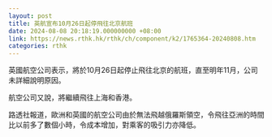 ```yaml
---
layout: post
title: 英航宣布10月26日起停飛往北京航班
date: 2024-08-08 20:18:19.000000000 +08:00
link: https://news.rthk.hk/rthk/ch/component/k2/1765364-20240808.htm
categories: rthk
---
```


英國航空公司表示，將於10月26日起停止飛往北京的航班，直至明年11月，公司未詳細說明原因。

航空公司又說，將繼續飛往上海和香港。

路透社報道，歐洲和英國的航空公司由於無法飛越俄羅斯領空，令飛往亞洲的時間比以前多了數個小時，令成本增加，對乘客的吸引力亦降低。
